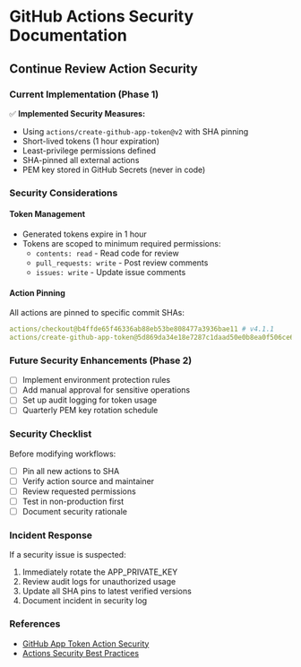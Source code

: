 # GitHub Actions Security Documentation

## Continue Review Action Security

### Current Implementation (Phase 1)

✅ **Implemented Security Measures:**
- Using `actions/create-github-app-token@v2` with SHA pinning
- Short-lived tokens (1 hour expiration)
- Least-privilege permissions defined
- SHA-pinned all external actions
- PEM key stored in GitHub Secrets (never in code)

### Security Considerations

#### Token Management
- Generated tokens expire in 1 hour
- Tokens are scoped to minimum required permissions:
  - `contents: read` - Read code for review
  - `pull_requests: write` - Post review comments
  - `issues: write` - Update issue comments

#### Action Pinning
All actions are pinned to specific commit SHAs:
```yaml
actions/checkout@b4ffde65f46336ab88eb53be808477a3936bae11 # v4.1.1
actions/create-github-app-token@5d869da34e18e7287c1daad50e0b8ea0f506ce69 # v2.0.0
```

### Future Security Enhancements (Phase 2)

- [ ] Implement environment protection rules
- [ ] Add manual approval for sensitive operations
- [ ] Set up audit logging for token usage
- [ ] Quarterly PEM key rotation schedule

### Security Checklist

Before modifying workflows:
- [ ] Pin all new actions to SHA
- [ ] Verify action source and maintainer
- [ ] Review requested permissions
- [ ] Test in non-production first
- [ ] Document security rationale

### Incident Response

If a security issue is suspected:
1. Immediately rotate the APP_PRIVATE_KEY
2. Review audit logs for unauthorized usage
3. Update all SHA pins to latest verified versions
4. Document incident in security log

### References
- [GitHub App Token Action Security](https://github.com/actions/create-github-app-token#security)
- [Actions Security Best Practices](https://docs.github.com/en/actions/security-guides/security-hardening-for-github-actions)